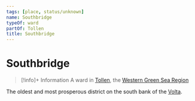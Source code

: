 ```yaml
---
tags: [place, status/unknown]
name: Southbridge
typeOf: ward
partOf: Tollen
title: Southbridge
---
```

# Southbridge
>[!info]+ Information
> A ward in [Tollen](<./tollen.md>), the [Western Green Sea Region](<../western-green-sea-region.md>)

The oldest and most prosperous district on the south bank of the [Volta](<../../greater-sembara/rivers/volta-watershed/volta.md>). 